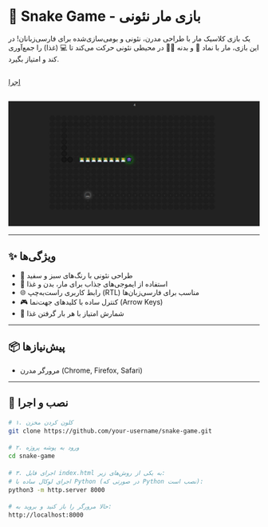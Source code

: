# 🐍 Snake Game - بازی مار نئونی

یک بازی کلاسیک مار با طراحی مدرن، نئونی و بومی‌سازی‌شده برای فارسی‌زبانان! در این بازی، مار با نماد 👾 و بدنه 👨‍💻 در محیطی نئونی حرکت می‌کند تا 💻 (غذا) را جمع‌آوری کند و امتیاز بگیرد.

## <p align="center">
  <a href="https://phix0n-z3r.github.io/snake-game/"> اجرا </a>
## </p>

<p align="center">
  <img src="demo.jpg" alt="نمایش بازی مار" width="600"/>
</p>

---

## ✨ ویژگی‌ها

- 🎨 طراحی نئونی با رنگ‌های سبز و سفید
- 👾 استفاده از ایموجی‌های جذاب برای مار، بدن و غذا
- 🌐 رابط کاربری راست‌به‌چپ (RTL) مناسب برای فارسی‌زبان‌ها
- 🎮 کنترل ساده با کلیدهای جهت‌نما (Arrow Keys)
- 💯 شمارش امتیاز با هر بار گرفتن غذا

---

## 📦 پیش‌نیازها

- مرورگر مدرن (Chrome, Firefox, Safari)

---

## 🚀 نصب و اجرا

```bash
# ۱. کلون کردن مخزن
git clone https://github.com/your-username/snake-game.git

# ۲. ورود به پوشه پروژه
cd snake-game

# ۳. اجرای فایل index.html به یکی از روش‌های زیر:
# اجرای لوکال ساده با Python (در صورتی که Python نصب است):
python3 -m http.server 8000

# حالا مرورگر را باز کنید و بروید به:
http://localhost:8000
